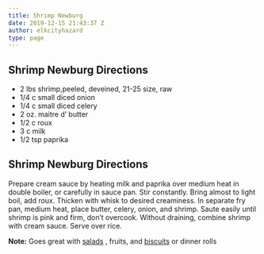 ```yaml
---
title: Shrimp Newburg
date: 2019-12-15 21:43:37 Z
author: elkcityhazard
type: page
---
```


## Shrimp Newburg Directions

  * 2 lbs shrimp,peeled, deveined, 21-25 size, raw
  * 1/4 c small diced onion
  * 1/4 c small diced celery
  * 2 oz. maitre d&#8217; butter
  * 1/2 c roux
  * 3 c milk
  * 1/2 tsp paprika

## Shrimp Newburg Directions

Prepare cream sauce by heating milk and paprika over medium heat in double boiler, or carefully in sauce pan. Stir constantly. Bring almost to light boil, add roux. Thicken with whisk to desired creaminess. In separate fry pan, medium heat, place butter, celery, onion, and shrimp. Saute easily until shrimp is pink and firm, don&#8217;t overcook. Without draining, combine shrimp with cream sauce. Serve over rice.

**Note:** Goes great with <a href="/wordpress/vegetables-and-salad-recipes/" rel="noopener noreferrer" target="_blank">salads</a> , fruits, and <a href="/wordpress/easy-breakfast-recipes/fresh-homemade-biscuits/" rel="noopener noreferrer" target="_blank">biscuits</a> or dinner rolls